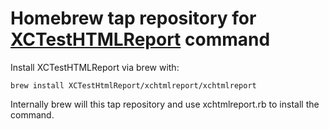 # Homebrew tap repository for [XCTestHTMLReport](https://github.com/XCTestHTMLReport/XCTestHTMLReport) command

Install XCTestHTMLReport via brew with:

```
brew install XCTestHtmlReport/xchtmlreport/xchtmlreport
```

Internally brew will this tap repository and use xchtmlreport.rb to install the command.
